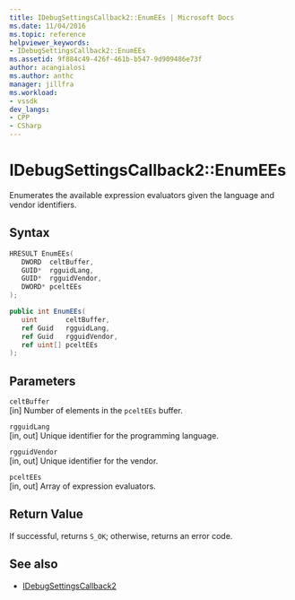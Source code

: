 ```yaml
---
title: IDebugSettingsCallback2::EnumEEs | Microsoft Docs
ms.date: 11/04/2016
ms.topic: reference
helpviewer_keywords:
- IDebugSettingsCallback2::EnumEEs
ms.assetid: 9f884c49-426f-461b-b547-9d909486e73f
author: acangialosi
ms.author: anthc
manager: jillfra
ms.workload:
- vssdk
dev_langs:
- CPP
- CSharp
---
```

# IDebugSettingsCallback2::EnumEEs
Enumerates the available expression evaluators given the language and vendor identifiers.

## Syntax

```cpp
HRESULT EnumEEs(
   DWORD  celtBuffer,
   GUID*  rgguidLang,
   GUID*  rgguidVendor,
   DWORD* pceltEEs
);
```

```csharp
public int EnumEEs(
   uint       celtBuffer,
   ref Guid   rgguidLang,
   ref Guid   rgguidVendor,
   ref uint[] pceltEEs
);
```

## Parameters
`celtBuffer`\
[in] Number of elements in the `pceltEEs` buffer.

`rgguidLang`\
[in, out] Unique identifier for the programming language.

`rgguidVendor`\
[in, out] Unique identifier for the vendor.

`pceltEEs`\
[in, out] Array of expression evaluators.

## Return Value
 If successful, returns `S_OK`; otherwise, returns an error code.

## See also
- [IDebugSettingsCallback2](../../../extensibility/debugger/reference/idebugsettingscallback2.md)
